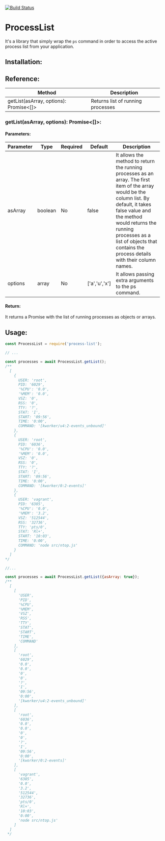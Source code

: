 [![Build Status](https://app.travis-ci.com/ibrahimgunduz34/process-list.svg?branch=master)](https://app.travis-ci.com/ibrahimgunduz34/process-list)

# ProcessList

It's a library that simply wrap the `ps` command in order to access the active process list from your application.

## Installation:

## Reference:

| Method                                 | Description                       |
|----------------------------------------|-----------------------------------|
| getList(asArray, options): Promise<[]> | Returns list of running processes |

### getList(asArray, options): Promise<[]>:

#### Parameters:

| Parameter  | Type     | Required | Default       | Description |
|------------|----------|----------|---------------|-----------------------------------|
| asArray    | boolean  | No       | false         | It allows the method to return the running processes as an array. The first item of the array would be the column list. By default, it takes false value and the method would returns the running processes as a list of objects that contains the process details with their column names. |
| options    | array    | No       | ['a','u','x'] | It allows passing extra arguments to the ps command.  |

#### Return:
It returns a Promise with the list of running processes as objects or arrays.

## Usage:

```javascript
const ProcessList = require('process-list');

// ...

const processes = await ProcessList.getList();
/**
  [
    {
      USER: 'root',
      PID: '6029',
      '%CPU': '0.0',
      '%MEM': '0.0',
      VSZ: '0',
      RSS: '0',
      TTY: '?',
      STAT: 'I',
      START: '09:56',
      TIME: '0:00',
      COMMAND: '[kworker/u4:2-events_unbound]'
    },
    {
      USER: 'root',
      PID: '6036',
      '%CPU': '0.0',
      '%MEM': '0.0',
      VSZ: '0',
      RSS: '0',
      TTY: '?',
      STAT: 'I',
      START: '09:56',
      TIME: '0:00',
      COMMAND: '[kworker/0:2-events]'
    },
    {
      USER: 'vagrant',
      PID: '6385',
      '%CPU': '0.0',
      '%MEM': '3.2',
      VSZ: '512544',
      RSS: '32736',
      TTY: 'pts/0',
      STAT: 'Rl+',
      START: '10:03',
      TIME: '0:00',
      COMMAND: 'node src/ntop.js'
    }
  ]
*/ 

//...

const processes = await ProcessList.getList({asArray: true});
/**
  [
    [
      'USER',
      'PID',
      '%CPU',
      '%MEM',
      'VSZ',
      'RSS',
      'TTY',
      'STAT',
      'START',
      'TIME',
      'COMMAND'
    ],
    [
      'root',
      '6029',
      '0.0',
      '0.0',
      '0',
      '0',
      '?',
      'I',
      '09:56',
      '0:00',
      '[kworker/u4:2-events_unbound]'
    ],
    [
      'root',
      '6036',
      '0.0',
      '0.0',
      '0',
      '0',
      '?',
      'I',
      '09:56',
      '0:00',
      '[kworker/0:2-events]'
    ],
    [
      'vagrant',
      '6385',
      '0.0',
      '3.2',
      '512544',
      '32736',
      'pts/0',
      'Rl+',
      '10:03',
      '0:00',
      'node src/ntop.js'
    ]
  ]
 */
```

